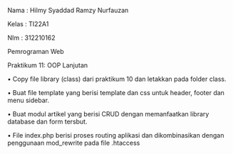Nama : Hilmy Syaddad Ramzy Nurfauzan

Kelas : TI22A1

NIm : 312210162

Pemrograman Web

Praktikum 11: OOP Lanjutan


• Copy file library (class) dari praktikum 10 dan letakkan pada folder
class.

• Buat file template yang berisi template dan css untuk header, footer
dan menu sidebar.

• Buat modul artikel yang berisi CRUD dengan memanfaatkan library
database dan form tersbut.

• File index.php berisi proses routing aplikasi dan dikombinasikan
dengan penggunaan mod_rewrite pada file .htaccess
